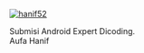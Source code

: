 [![hanif52](https://circleci.com/gh/arifaizin/MySimpleCleanArchitecture.svg?style=svg)](https://app.circleci.com/pipelines/github/hanif52/LigaEnggres)

Submisi Android Expert Dicoding. <br>
Aufa Hanif
